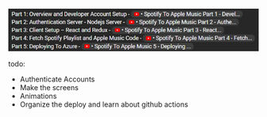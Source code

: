![Alt text](public/image.png)

todo: 
- Authenticate Accounts
- Make the screens
- Animations
- Organize the deploy and learn about github actions

